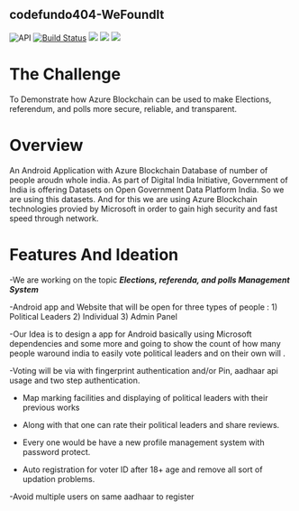## codefundo404-WeFoundIt

 ![API](https://img.shields.io/badge/API-17%2B-blue.svg?style=flat)
 [![Build Status](https://travis-ci.org/googlesamples/google-services.svg?branch=master)](https://travis-ci.org/googlesamples/google-services)
 ![](https://img.shields.io/badge/-Java-brightgreen.svg)
 ![](https://img.shields.io/badge/-XML-blue.svg)
 ![](https://img.shields.io/badge/Android%20SDK%20Version-28.0.0-brightgreen.svg)
 
 # The Challenge
  To Demonstrate how Azure Blockchain can be used to make Elections, referendum, and polls more secure, reliable, and transparent.

 # Overview
  An Android Application with Azure Blockchain Database of number of people aroudn whole india.
  As part of Digital India Initiative, Government of India is offering Datasets on Open Government Data Platform India. So we are using     this datasets.
  And for this we are using Azure Blockchain technologies provied by Microsoft in order to gain high security and fast speed through         network.
  
  # Features And Ideation
  -We are working  on the topic  ***Elections, referenda, and polls Management  System***
  
  -Android app and Website that will be open for three types of people :
    1)  Political Leaders
    2)  Individual
    3)  Admin Panel
    
 -Our Idea  is to design a app  for Android basically using Microsoft dependencies and some more and going to show the count of how many   people waround india to easily vote political leaders and on their own will .
 
 -Voting will be via with fingerprint authentication and/or Pin, aadhaar api usage and two step authentication.
 
 - Map marking facilities and displaying of political leaders with their previous works 
 
 - Along with that one can rate their political leaders and share reviews.
 
 - Every one would be have a new profile management system with password protect.
 
 - Auto registration for voter ID after 18+ age and remove all sort of updation problems.
 
 -Avoid multiple users on same aadhaar to register
  

